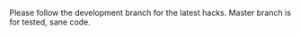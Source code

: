 Please follow the development branch for the latest hacks.
Master branch is for tested, sane code. 
